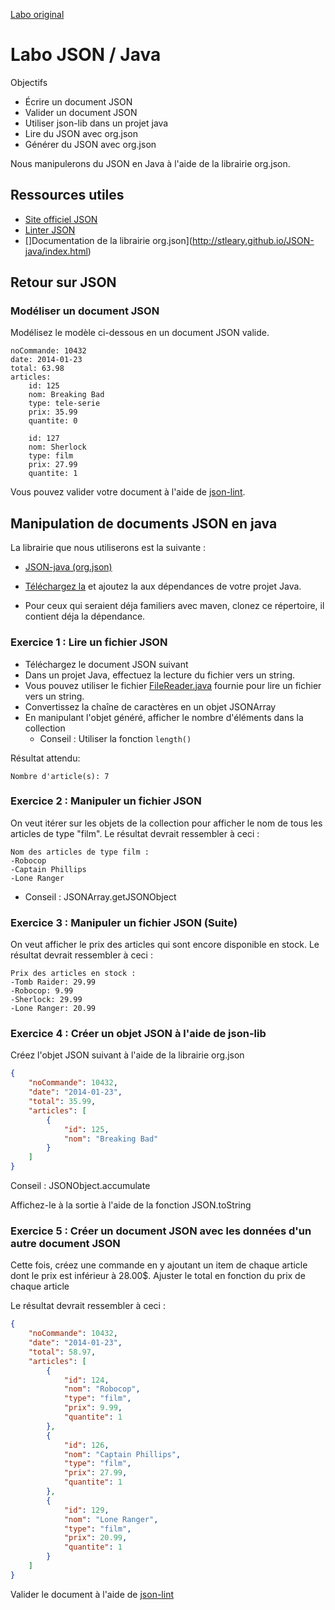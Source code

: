 [Labo original](https://github.com/hugoscurti/INF2015-H14/wiki/Labo-02-:-JSON-et-Java)


# Labo JSON / Java

Objectifs

* Écrire un document JSON
* Valider un document JSON
* Utiliser json-lib dans un projet java
* Lire du JSON avec org.json
* Générer du JSON avec org.json

Nous manipulerons du JSON en Java à l'aide de la librairie org.json.

## Ressources utiles

* [Site officiel JSON](http://json.org/)
* [Linter JSON](https://jsonlint.com)
* []Documentation de la librairie org.json](http://stleary.github.io/JSON-java/index.html)

## Retour sur JSON

### Modéliser un document JSON

Modélisez le modèle ci-dessous en un document JSON valide.

```
noCommande: 10432
date: 2014-01-23
total: 63.98
articles: 
    id: 125
    nom: Breaking Bad
    type: tele-serie
    prix: 35.99
    quantite: 0
    
    id: 127
    nom: Sherlock
    type: film
    prix: 27.99
    quantite: 1
```
Vous pouvez valider votre document à l'aide de [json-lint](https://jsonlint.com).

## Manipulation de documents JSON en java

La librairie que nous utiliserons est la suivante :

* [JSON-java (org.json)](https://github.com/stleary/JSON-java)

* [Téléchargez la](http://central.maven.org/maven2/org/json/json/20180130/json-20180130.jar) et ajoutez la aux dépendances de votre projet Java.
* Pour ceux qui seraient déja familiers avec maven, clonez ce répertoire, il contient déja la dépendance.


### Exercice 1 : Lire un fichier JSON
    
* Téléchargez le document JSON suivant
* Dans un projet Java, effectuez la lecture du fichier vers un string.
* Vous pouvez utiliser le fichier [FileReader.java](https://github.com/antoine-briand/INF2015-Labo/blob/master/01-JSON/src/main/java/ca/uqam/inf2015/labo/json/FileReader.java) fournie pour lire un fichier vers un string.
* Convertissez la chaîne de caractères en un objet JSONArray
* En manipulant l'objet généré, afficher le nombre d'éléments dans la collection
    * Conseil : Utiliser la fonction ```length()```
    
Résultat attendu:
    
    Nombre d'article(s): 7

### Exercice 2 : Manipuler un fichier JSON
    
On veut itérer sur les objets de la collection pour afficher le nom de tous les articles de type "film". Le résultat devrait ressembler à ceci :
    
    Nom des articles de type film :
    -Robocop
    -Captain Phillips
    -Lone Ranger
    
* Conseil : JSONArray.getJSONObject

### Exercice 3 : Manipuler un fichier JSON (Suite)
    
On veut afficher le prix des articles qui sont encore disponible en stock. Le résultat devrait ressembler à ceci :
    
    Prix des articles en stock :
    -Tomb Raider: 29.99
    -Robocop: 9.99
    -Sherlock: 29.99
    -Lone Ranger: 20.99
    
### Exercice 4 : Créer un objet JSON à l'aide de json-lib
    
Créez l'objet JSON suivant à l'aide de la librairie org.json

```json   
{
    "noCommande": 10432,
    "date": "2014-01-23",
    "total": 35.99,
    "articles": [
        {
            "id": 125,
            "nom": "Breaking Bad"
        }
    ]
}
```
Conseil : JSONObject.accumulate
    
Affichez-le à la sortie à l'aide de la fonction JSON.toString

### Exercice 5 : Créer un document JSON avec les données d'un autre document JSON

Cette fois, créez une commande en y ajoutant un item de chaque article dont le prix est inférieur à 28.00$. Ajuster le total en fonction du prix de chaque article

Le résultat devrait ressembler à ceci :
```json
{
    "noCommande": 10432,
    "date": "2014-01-23",
    "total": 58.97,
    "articles": [
        {
            "id": 124,
            "nom": "Robocop",
            "type": "film",
            "prix": 9.99,
            "quantite": 1
        },
        {
            "id": 126,
            "nom": "Captain Phillips",
            "type": "film",
            "prix": 27.99,
            "quantite": 1
        },
        {
            "id": 129,
            "nom": "Lone Ranger",
            "type": "film",
            "prix": 20.99,
            "quantite": 1
        }
    ]
}
```
Valider le document à l'aide de [json-lint](https://jsonlint.com)




